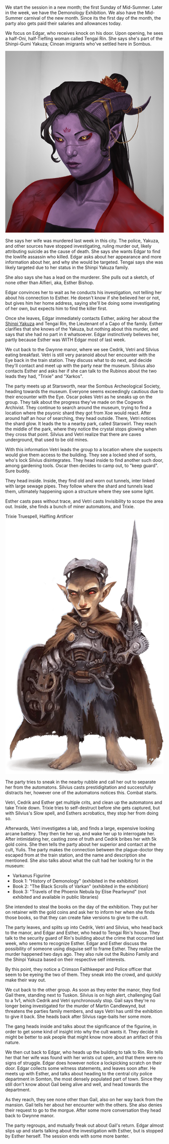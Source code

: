 We start the session in a new month; the first Sunday of Mid-Summer. Later in the week, we have the Demonology Exhibition. We also have the Mid-Summer carnival of the new month. Since its the first day of the month, the party also gets paid their salaries and allowances today.

We focus on Edgar, who receives knock on his door. Upon opening, he sees a half-Oni, half-Tiefling woman called Tengai Rin. She says she's part of the Shinpi-Gumi Yakuza; Cinoan imigrants who've settled here in Sombus.

![/Images/Rin1JomaCueto.jpg](/Images/Rin1JomaCueto.jpg)

She says her wife was murdered last week in this city. The police, Yakuza, and other sources have stopped investigating, ruling murder out, likely attributing suicide as the cause of death. She says she wants Edgar to find the lowlife assassin who killed. Edgar asks about her appearance and more information about her, and why she would be targeted. Tengai says she was likely targeted due to her status in the Shinpi Yakuza family.

She also says she has a lead on the murderer. She pulls out a sketch, of none other than Alfieri, aka, Esther Bishop.

Edgar convinces her to wait as he conducts his investigation, not telling her about his connection to Esther. He doesn't know if she believed her or not, but gives him her home address, saying she'll be doing some investigating of her own, but expects him to find the killer first.

Once she leaves, Edgar immediately contacts Esther, asking her about the [Shinpi Yakuza](/The%20City/Shinpi%20Yakuza) and Tengai Rin, the Lieutenant of a Capo of the family. Esther clarifies that she knows of the Yakuza, but nothing about this murder, and says that she had no part in it whatsoever.  Edgar instinctively believes her, partly because Esther was WITH Edgar most of last week.

We cut back to the Gwynne manor, where we see Cedrik, Vetri and Silvius eating breakfast. Vetri is still very paranoid about her encounter with the Eye back in the train station. They discuss what to do next, and decide they'll contact and meet up with the party near the museum. Silvius also contacts Esther and asks her if she can talk to the Rubinos about the two leads they had, "Trixie" and "Xarkos".

The party meets up at Starsworth, near the Sombus Archeological Society, heading towards the museum. Everyone seems exceedingly cautious due to their encounter with the Eye. Oscar pokes Vetri as he sneaks up on the group. They talk about the progress they've made on the Cogwork Archivist. They continue to search around the museum, trying to find a location where the psyonic shard they got from Xoe would react. After around half an hour of searching, they head outside. There, Vetri notices the shard glow. It leads the to a nearby park, called Starswirl. They reach the middle of the park, where they notice the crystal stops glowing when they cross that point. Silvius and Vetri realize that there are caves underground, that used to be old mines.

With this information Vetri leads the group to a location where she suspects would give them access to the building. They see a locked shed of sorts, who's lock Silvius disintegrates. They head inside to find another such door, among gardening tools. Oscar then decides to camp out, to "keep guard". Sure buddy.

They head inside. Inside, they find old and worn out tunnels, inter linked with large sewage pipes. They follow where the shard and tunnels lead them, ultimately happening upon a structure where they see some light.

Esther casts pass without trace, and Vetri casts Invisibility to scope the area out. Inside, she finds a bunch of miner automatons, and Trixie.

Trixie Truespell, Halfling Artificer
![../Images/Trixie1.webp](/Images/Trixie1.webp)

The party tries to sneak in the nearby rubble and call her out to separate her from the automatons. Silvius casts prestidigitation and successfully distracts her, however one of the automatons notices this. Combat starts.

Vetri, Cedrik and Esther get multiple crits, and clean up the automatons and take Trixie down. Trixie tries to self-destruct before she gets captured, but with Silvius's Slow spell, and Esthers acrobatics, they stop her from doing so. 

Afterwards, Vetri investigates a lab, and finds a large, expensive looking arcane battery. They then tie her up, and wake her up to interrogate her. After intimidating her, casting zone of truth and Cedrik bribes her with 5k gold coins. She then tells the party about her superior and contact at the cult, Yulis. The party makes the connection between the plague-doctor they escaped from at the train station, and the name and description she mentioned. She also talks about what the cult had her looking for in the museum:

 - Varkanus Figurine
 - Book 1: "History of Demonology" (exhibited in the exhibition)
 - Book 2: "The Black Scrolls of Varkan" (exhibited in the exhibition)
 - Book 3: "Travels of the Phoenix Nebula by Elise Pearlwynd" (not exhibited and available in public libraries)

She intended to steal the books on the day of the exhibition. They put her on retainer with the gold coins and ask her to inform her when she finds those books, so that they can create fake versions to give to the cult.

The party leaves, and splits up into Cedrik, Vetri and Silvius, who head back to the manor, and Edgar and Esther, who head to Tengai Rin's house. They talk to the security guard of Rin's building about the crime that occurred last week, who seems to recognize Esther. Edgar and Esther discuss the possibility of someone using disguise self to frame Esther. They realize the murder happened two days ago. They also rule out the Rubino Family and the Shinpi Yakuza based on their respective self interests.

By this point, they notice a Crimson Faithkeeper and Police officer that seem to be eyeing the two of them. They sneak into the crowd, and quickly make their way out.

We cut back to the other group. As soon as they enter the manor, they find Gail there, standing next to Tuskon. Silvius is on high alert, challenging Gail to a 1v1, which Cedrik and Vetri synchronously stop. Gail says they're no longer being investigated for the murder of Martin Candlewynd, but threatens the parties family members, and says Vetri has until the exhibition to give it back. She heads back after Silvius rage-baits her some more.

The gang heads inside and talks about the significance of the figurine, in order to get some kind of insight into why the cult wants it. They decide it might be better to ask people that might know more about an artifact of this nature.

We then cut back to Edgar, who heads up the building to talk to Rin. Rin tells her that her wife was found with her wrists cut open, and that there were no signs of struggle. Edgar does however notice a lockpicking scratch on their door. Edgar collects some witness statements, and leaves soon after. He meets up with Esther, and talks about heading to the central city police department in Somton, the most densely populated part of town. Since they still don't know about Gail being alive and well, and head towards the department.

As they reach, they see none other than Gail, also on her way back from the mansion. Gail tells her about her encounter with the others. She also denies their request to go to the morgue. After some more conversation they head back to Gwynne manor. 

The party regroups, and mutually freak out about Gail's return. Edgar almost slips up and starts talking about the investigation with Esther, but is stopped by Esther herself. The session ends with some more banter.





